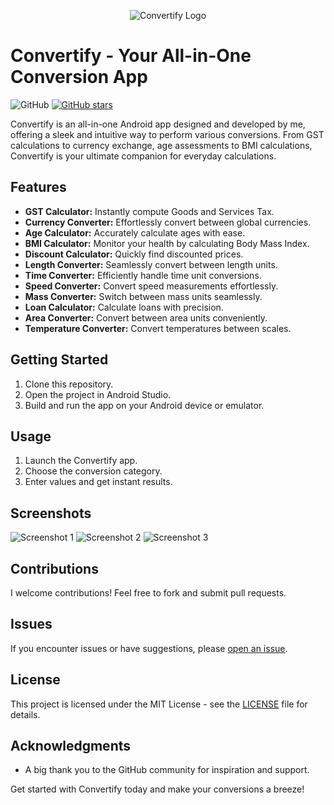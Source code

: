 <p align="center">
  <img src="https://github.com/Damn-cod3r/Android_App_Convertify/assets/72695900/efc61e97-1b04-4394-acbb-2c1587b19754" alt="Convertify Logo">
</p>


# Convertify - Your All-in-One Conversion App

![GitHub](https://img.shields.io/github/license/YourUsername/Convertify) [![GitHub stars](https://img.shields.io/github/stars/YourUsername/Convertify)](https://github.com/YourUsername/Convertify/stargazers)

Convertify is an all-in-one Android app designed and developed by me, offering a sleek and intuitive way to perform various conversions. From GST calculations to currency exchange, age assessments to BMI calculations, Convertify is your ultimate companion for everyday calculations.

## Features

- **GST Calculator:** Instantly compute Goods and Services Tax.
- **Currency Converter:** Effortlessly convert between global currencies.
- **Age Calculator:** Accurately calculate ages with ease.
- **BMI Calculator:** Monitor your health by calculating Body Mass Index.
- **Discount Calculator:** Quickly find discounted prices.
- **Length Converter:** Seamlessly convert between length units.
- **Time Converter:** Efficiently handle time unit conversions.
- **Speed Converter:** Convert speed measurements effortlessly.
- **Mass Converter:** Switch between mass units seamlessly.
- **Loan Calculator:** Calculate loans with precision.
- **Area Converter:** Convert between area units conveniently.
- **Temperature Converter:** Convert temperatures between scales.

## Getting Started

1. Clone this repository.
2. Open the project in Android Studio.
3. Build and run the app on your Android device or emulator.

## Usage

1. Launch the Convertify app.
2. Choose the conversion category.
3. Enter values and get instant results.

## Screenshots

![Screenshot 1](screenshot1.png)
![Screenshot 2](screenshot2.png)
![Screenshot 3](screenshot3.png)

## Contributions

I welcome contributions! Feel free to fork and submit pull requests.

## Issues

If you encounter issues or have suggestions, please [open an issue](https://github.com/YourUsername/Convertify/issues).

## License

This project is licensed under the MIT License - see the [LICENSE](LICENSE) file for details.

## Acknowledgments

- A big thank you to the GitHub community for inspiration and support.

Get started with Convertify today and make your conversions a breeze!
